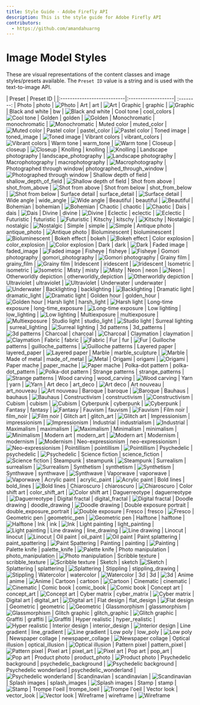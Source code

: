 ```yaml
---
title: Style Guide - Adobe Firefly API
description: This is the style guide for Adobe Firefly API
contributors:
  - https://github.com/amandahuarng
---
```


# Image Model Styles

These are visual representations of the content classes and image styles/presets available. The `Preset ID` value is a string and is used with the text-to-image API.

| Preset                     | Preset ID                   |
|:---------------------------|:-------------------| :--------:
| Photo                      | photo              | ![Photo](../../images/styles/2x/Photo.png)
| Art                        | art                | ![Art](../../images/styles/2x/Art.png)
| Graphic                    | graphic            | ![Graphic](../../images/styles/2x/Graphic.png)
| Black and white            | bw                 | ![Black and white](../../images/styles/2x/Black_and_white.png)
| Cool tone                  | cool_colors        | ![Cool tone](../../images/styles/2x/Cool_tone.png)
| Golden                     | golden             | ![Golden](../../images/styles/2x/Golden.png)
| Monochromatic              | monochromatic      | ![Monochromatic](../../images/styles/2x/Monochromatic.png)
| Muted color                | muted_color        | ![Muted color](../../images/styles/2x/Muted_color.png)
| Pastel color               | pastel_color       | ![Pastel color](../../images/styles/2x/Pastel_color.png)
| Toned image                | toned_image        | ![Toned image](../../images/styles/2x/Toned_image.png)
| Vibrant colors             | vibrant_colors     | ![Vibrant colors](../../images/styles/2x/Vibrant_colors.png)
| Warm tone                  | warm_tone          | ![Warm tone](../../images/styles/2x/Warm_tone.png)
| Closeup                    | closeup            | ![Closeup](../../images/styles/2x/Closeup.png)
| Knolling                   | knolling           | ![Knolling](../../images/styles/2x/Knolling.png)
| Landscape photography      | landscape_photography | ![Landscape photography](../../images/styles/2x/Landscape_photography.png)
| Macrophotography           | macrophotography   | ![Macrophotography](../../images/styles/2x/Macrophotography.png)
| Photographed through window| photographed_through_window | ![Photographed through window](../../images/styles/2x/Photographed_through_window.png)
| Shallow depth of field     | shallow_depth_of_field | ![Shallow depth of field](../../images/styles/2x/Shallow_depth_of_field.png)
| Shot from above            | shot_from_above    | ![Shot from above](../../images/styles/2x/Shot_from_above.png)
| Shot from below            | shot_from_below    | ![Shot from below](../../images/styles/2x/Shot_from_below.png)
| Surface detail             | surface_detail     | ![Surface detail](../../images/styles/2x/Surface_detail.png)
| Wide angle                 | wide_angle         | ![Wide angle](../../images/styles/2x/Wide_angle.png)
| Beautiful                  | beautiful          | ![Beautiful](../../images/styles/2x/Beautiful.png)
| Bohemian                   | bohemian           | ![Bohemian](../../images/styles/2x/Bohemian.png)
| Chaotic                    | chaotic            | ![Chaotic](../../images/styles/2x/Chaotic.png)
| Dais                       | dais               | ![Dais](../../images/styles/2x/Dais.png)
| Divine                     | divine             | ![Divine](../../images/styles/2x/Divine.png)
| Eclectic                   | eclectic           | ![Eclectic](../../images/styles/2x/Eclectic.png)
| Futuristic                 | futuristic         | ![Futuristic](../../images/styles/2x/Futuristic.png)
| Kitschy                    | kitschy            | ![Kitschy](../../images/styles/2x/Kitschy.png)
| Nostalgic                  | nostalgic          | ![Nostalgic](../../images/styles/2x/Nostalgic.png)
| Simple                     | simple             | ![Simple](../../images/styles/2x/Simple.png)
| Antique photo              | antique_photo      | ![Antique photo](../../images/styles/2x/Antique_photo.png)
| Bioluminescent             | bioluminescent     | ![Bioluminescent](../../images/styles/2x/Bioluminescent.png)
| Bokeh effect               | bokeh              | ![Bokeh effect](../../images/styles/2x/Bokeh_effect.png)
| Color explosion            | color_explosion    | ![Color explosion](../../images/styles/2x/Color_explosion.png)
| Dark                       | dark               | ![Dark](../../images/styles/2x/Dark.png)
| Faded image                | faded_image        | ![Faded image](../../images/styles/2x/Faded_image.png)
| Fisheye                    | fisheye            | ![Fisheye](../../images/styles/2x/Fisheye.png)
| Gomori photography         | gomori_photography | ![Gomori photography](../../images/styles/2x/Gomori_photography.png)
| Grainy film                | grainy_film        | ![Grainy film](../../images/styles/2x/Grainy_film.png)
| Iridescent                 | iridescent         | ![Iridescent](../../images/styles/2x/Iridescent.png)
| Isometric                  | isometric          | ![Isometric](../../images/styles/2x/Isometric.png)
| Misty                      | misty              | ![Misty](../../images/styles/2x/Misty.png)
| Neon                       | neon               | ![Neon](../../images/styles/2x/Neon.png)
| Otherworldly depiction     | otherworldly_depiction | ![Otherworldly depiction](../../images/styles/2x/Otherworldly_depiction.png)
| Ultraviolet                | ultraviolet        | ![Ultraviolet](../../images/styles/2x/Ultraviolet.png)
| Underwater                 | underwater         | ![Underwater](../../images/styles/2x/Underwater.png)
| Backlighting               | backlighting       | ![Backlighting](../../images/styles/2x/Backlighting.png)
| Dramatic light             | dramatic_light     | ![Dramatic light](../../images/styles/2x/Dramatic_lighting.png)
| Golden hour                | golden_hour        | ![Golden hour](../../images/styles/2x/Golden_hour.png)
| Harsh light                | harsh_light        | ![Harsh light](../../images/styles/2x/Harsh_light.png)
| Long-time exposure         | long-time_exposure | ![Long-time exposure](../../images/styles/2x/Long_time_exposure.png)
| Low lighting               | low_lighting       | ![Low lighting](../../images/styles/2x/Low_lighting.png)
| Multiexposure              | multiexposure      | ![Multiexposure](../../images/styles/2x/Multiexposure.png)
| Studio light               | studio_light       | ![Studio light](../../images/styles/2x/Studio_light.png)
| Surreal lighting           | surreal_lighting   | ![Surreal lighting](../../images/styles/2x/Surreal_lighting.png)
| 3d patterns                | 3d_patterns        | ![3d patterns](../../images/styles/2x/3d_patterns.png)
| Charcoal                   | charcoal           | ![Charcoal](../../images/styles/2x/Charcoal.png)
| Claymation                 | claymation         | ![Claymation](../../images/styles/2x/Claymation.png)
| Fabric                     | fabric             | ![Fabric](../../images/styles/2x/Fabric.png)
| Fur                        | fur                | ![Fur](../../images/styles/2x/Fur.png)
| Guilloche patterns         | guilloche_patterns | ![Guilloche patterns](../../images/styles/2x/Guilloche_patterns.png)
| Layered paper              | layered_paper      | ![Layered paper](../../images/styles/2x/Layered_paper.png)
| Marble                     | marble_sculpture   | ![Marble](../../images/styles/2x/Marble.png)
| Made of metal              | made_of_metal      | ![Metal](../../images/styles/2x/Metal.png)
| Origami                    | origami            | ![Origami](../../images/styles/2x/Origami.png)
| Paper mache                | paper_mache        | ![Paper mache](../../images/styles/2x/Paper_mache.png)
| Polka-dot pattern          | polka-dot_pattern  | ![Polka-dot pattern](../../images/styles/2x/Polka_dot_pattern.png)
| Strange patterns           | strange_patterns   | ![Strange patterns](../../images/styles/2x/Strange_patterns.png)
| Wood carving               | wood_carving       | ![Wood carving](../../images/styles/2x/Wood_carving.png)
| Yarn                       | yarn               | ![Yarn](../../images/styles/2x/Yarn.png)
| Art deco                   | art_deco           | ![Art deco](../../images/styles/2x/Art_deco.png)
| Art nouveau                | art_nouveau        | ![Art nouveau](../../images/styles/2x/Art_nouveau.png)
| Baroque                    | baroque            | ![Baroque](../../images/styles/2x/Baroque.png)
| Bauhaus                    | bauhaus            | ![Bauhaus](../../images/styles/2x/Bauhaus.png)
| Constructivism             | constructivism     | ![Constructivism](../../images/styles/2x/Constructivism.png)
| Cubism                     | cubism             | ![Cubism](../../images/styles/2x/Cubism.png)
| Cyberpunk                  | cyberpunk          | ![Cyberpunk](../../images/styles/2x/Cyberpunk.png)
| Fantasy                    | fantasy            | ![Fantasy](../../images/styles/2x/Fantasy.png)
| Fauvism                    | fauvism            | ![Fauvism](../../images/styles/2x/Fauvism.png)
| Film noir                  | film_noir          | ![Film noir](../../images/styles/2x/Film_noir.png)
| Glitch art                 | glitch_art         | ![Glitch art](../../images/styles/2x/Glitch_art.png)
| Impressionism              | impressionism      | ![Impressionism](../../images/styles/2x/Impressionism.png)
| Industrial                 | industrialism      | ![Industrial](../../images/styles/2x/Industrial.png)
| Maximalism                 | maximalism         | ![Maximalism](../../images/styles/2x/Maximalism.png)
| Minimalism                 | minimalism         | ![Minimalism](../../images/styles/2x/Minimalism.png)
| Modern art                 | modern_art         | ![Modern art](../../images/styles/2x/Modern_art.png)
| Modernism                  | modernism          | ![Modernism](../../images/styles/2x/Modernism.png)
| Neo-expressionism          | neo-expressionism  | ![Neo-expressionism](../../images/styles/2x/Neoexpressionism.png)
| Pointillism                | pointillism        | ![Pointillism](../../images/styles/2x/Pointillism.png)
| Psychedelic                | psychedelic        | ![Psychedelic](../../images/styles/2x/Psychedelic.png)
| Science fiction            | science_fiction    | ![Science fiction](../../images/styles/2x/Science_fiction.png)
| Steampunk                  | steampunk          | ![Steampunk](../../images/styles/2x/Steampunk.png)
| Surrealism                 | surrealism         | ![Surrealism](../../images/styles/2x/Surrealism.png)
| Synthetism                 | synthetism         | ![Synthetism](../../images/styles/2x/Synthetism.png)
| Synthwave                  | synthwave          | ![Synthwave](../../images/styles/2x/Synthwave.png)
| Vaporwave                  | vaporwave          | ![Vaporwave](../../images/styles/2x/Vaporwave.png)
| Acrylic paint              | acrylic_paint      | ![Acrylic paint](../../images/styles/2x/Acrylic_paint.png)
| Bold lines                 | bold_lines         | ![Bold lines](../../images/styles/2x/Bold_lines.png)
| Chiaroscuro                | chiaroscuro        | ![Chiaroscuro](../../images/styles/2x/Chiaroscuro.png)
| Color shift art            | color_shift_art    | ![Color shift art](../../images/styles/2x/Color_shift_art.png)
| Daguerreotype              | daguerreotype      | ![Daguerreotype](../../images/styles/2x/Daguerreotype.png)
| Digital fractal            | digital_fractal    | ![Digital fractal](../../images/styles/2x/Digital_fractal.png)
| Doodle drawing             | doodle_drawing     | ![Doodle drawing](../../images/styles/2x/Doodle_drawing.png)
| Double exposure portrait   | double_exposure_portrait | ![Double exposure](../../images/styles/2x/Double_exposure.png)
| Fresco                     | fresco             | ![Fresco](../../images/styles/2x/Fresco.png)
| Geometric pen              | geometric_pen      | ![Geometric pen](../../images/styles/2x/Geometric_pen.png)
| Halftone                   | halftone           | ![Halftone](../../images/styles/2x/Halftone.png)
| Ink                        | ink                | ![Ink](../../images/styles/2x/Ink.png)
| Light painting             | light_painting     | ![Light painting](../../images/styles/2x/Light_painting.png)
| Line drawing               | line_drawing       | ![Line drawing](../../images/styles/2x/Line_drawing.png)
| Linocut                    | linocut            | ![Linocut](../../images/styles/2x/Linocut.png)
| Oil paint                  | oil_paint          | ![Oil paint](../../images/styles/2x/Oil_paint.png)
| Paint splattering          | paint_spattering   | ![Paint Spattering](../../images/styles/2x/Paint_spattering.png)
| Painting                   | painting           | ![Painting](../../images/styles/2x/Painting.png)
| Palette knife              | palette_knife      | ![Palette knife](../../images/styles/2x/Palette_knife.png)
| Photo manipulation         | photo_manipulation | ![Photo manipulation](../../images/styles/2x/Photo_manipulation.png)
| Scribble texture           | scribble_texture   | ![Scribble texture](../../images/styles/2x/Scribble_texture.png)
| Sketch                     | sketch             |![Sketch](../../images/styles/2x/Sketch.png)
| Splattering                | splattering        | ![Splattering](../../images/styles/2x/Splattering.png)
| Stippling                  | stippling_drawing  | ![Stippling](../../images/styles/2x/Stippling.png)
| Watercolor                 | watercolor         | ![Watercolor](../../images/styles/2x/Watercolor.png)
| 3d                         | 3d                 | ![3d](../../images/styles/2x/3d.png)
| Anime                      | anime              | ![Anime](../../images/styles/2x/Anime.png)
| Cartoon                    | cartoon            | ![Cartoon](../../images/styles/2x/Cartoon.png)
| Cinematic                  | cinematic          | ![Cinematic](../../images/styles/2x/Cinematic.png)
| Comic book                 | comic_book         | ![Comic book](../../images/styles/2x/Comic_book.png)
| Concept art                | concept_art        | ![Concept art](../../images/styles/2x/Concept_art.png)
| Cyber matrix               | cyber_matrix       | ![Cyber matrix](../../images/styles/2x/Cyber_matrix.png)
| Digital art                | digital_art        | ![Digital art](../../images/styles/2x/Digital_art.png)
| Flat design                | flat_design        | ![Flat design](../../images/styles/2x/Flat_design.png)
| Geometric                  | geometric          | ![Geometric](../../images/styles/2x/Geometric.png)
| Glassmorphism              | glassmorphism      | ![Glassmorphism](../../images/styles/2x/Glassmorphism.png)
| Glitch graphic             | glitch_graphic     | ![Glitch graphic](../../images/styles/2x/Glitch_graphic.png)
| Graffiti                   | graffiti           | ![Graffiti](../../images/styles/2x/Graffiti.png)
| Hyper realistic            | hyper_realistic    | ![Hyper realistic](../../images/styles/2x/Hyper_realistic.png)
| Interior design            | interior_design    | ![Interior design](../../images/styles/2x/Interior_design.png)
| Line gradient              | line_gradient      | ![Line gradient](../../images/styles/2x/Line_gradient.png)
| Low poly                   | low_poly           | ![Low poly](../../images/styles/2x/Low_poly.png)
| Newspaper collage          | newspaper_collage  | ![Newspaper collage](../../images/styles/2x/Newspaper_collage.png)
| Optical illusion           | optical_illusion   | ![Optical illusion](../../images/styles/2x/Optical_illusion.png)
| Pattern pixel              | pattern_pixel      | ![Pattern pixel](../../images/styles/2x/Pattern_pixel.png)
| Pixel art                  | pixel_art          | ![Pixel art](../../images/styles/2x/Pixel_art.png)
| Pop art                    | pop_art            | ![Pop art](../../images/styles/2x/Pop_art.png)
| Product photo              | product_photo      | ![Product photo](../../images/styles/2x/Product_photo.png)
| Psychedelic background     | psychedelic_background | ![Psychedelic background](../../images/styles/2x/Psychedelic_background.png)
| Psychedelic wonderland     | psychedelic_wonderland | ![Psychedelic wonderland](../../images/styles/2x/Psychedelic_wonderland.png)
| Scandinavian               | scandinavian       | ![Scandinavian](../../images/styles/2x/Scandinavian.png)
| Splash images              | splash_images      | ![Splash images](../../images/styles/2x/Splash_images.png)
| Stamp                      | stamp              | ![Stamp](../../images/styles/2x/Stamp.png)
| Trompe l'oeil              | trompe_loeil       | ![Trompe l'oeil](../../images/styles/2x/Trompe_loeil.png)
| Vector look                | vector_look        | ![Vector look](../../images/styles/2x/Vector_look.png)
| Wireframe                  | wireframe          | ![Wireframe](../../images/styles/2x/Wireframe.png)

